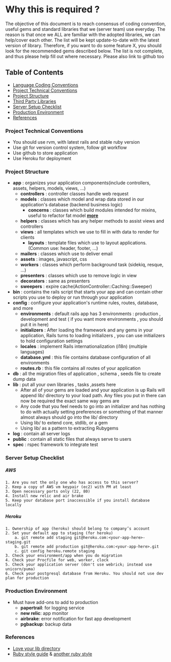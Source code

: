 # Why this is required ?
The objective of this document is to reach consensus of coding convention, useful gems and standard libraries that we (server team) use everyday. The reason is that once we ALL are familiar with the adopted libraries, we can help/cover each other. The list will be kept update-to-date with the latest version of library. Therefore, if you want to do some feature X, you should look for the recommended gems described below. The list is not complete, and thus please help fill out where necessary. Please also link to github too

## Table of Contents
* [Language Coding Conventions](https://github.com/nlds90/Server-Library-Standardization/blob/master/LANGUAGE_CODING_CONVENTIONS.md)  
* [Project Technical Conventions](#project-technical-conventions)  
* [Project Structure](#project-structure)  
* [Third Party Libraries](https://github.com/nlds90/Server-Library-Standardization/blob/master/THIRD_PARTY_LIBRARIES.md)  
* [Server Setup Checklist](#server-setup-checklist)  
* [Production Environment](#production-environment)  
* [References](#references)  

### Project Technical Conventions
* You should use rvm, with latest rails and stable ruby version   
* Use git for version control system, follow git workflow  
* Use github to store application 
* Use Heroku for deployment 
 
### Project Structure
* __app__ : organizes your application components(include controllers, assets, helpers, models, views, ...)
  * __controllers__ : controller classes handle web request
  * __models__ : classes which model and wrap data stored in our application's database (backend business logic)
      * __concerns__ : classes which build modules intended for mixins, useful to refactor fat model **[more](http://engineering.appfolio.com/2013/06/17/ruby-mixins-activesupportconcern/)** 
  * __helpers__ : classes which has any helper methods to assist views and controllers
  * __views__ : all templates which we use to fill in with data to render for clients
      * __layouts__ : template files which use to layout applications.(Common use: header, footer, ...)
  * __mailers__ : classes which use to deliver email
  * __assets__ : images, javascript, css
  * __workers__ : classes which perform background task (sidekiq, resque, ...)
  * __presenters__ : classes which use to remove logic in view
  * __decorators__ : same as presenters
  * __sweepers__ : expire cache(ActionController::Caching::Sweeper)
* __bin__ : contains the rails script that starts your app and can contain other scripts you use to deploy or run through your application
* __config__ : configure your application's runtime rules, routes, database, and more
  * __environments__ : default rails app has 3 environments : production , development and test ( if you want more environments , you should put it in here)
  * __initializers__ : After loading the framework and any gems in your application, Rails turns to loading initializers , you can use initializers to hold configuration settings
  * __locales__ : implement Rails internationalization (i18n) (multiple languages)
  * __database.yml__ : this file contains database configuration of all environments
  * __routes.rb__ : this file contains all routes of your application
* __db__ : all the migration files of application , schema , seeds file to create dump data
* __lib__ : put all your own libraries , tasks ,assets here
  * After all of your gems are loaded and your application is up Rails will append lib/ directory to your load path. Any files you put in there can now be required the exact same way gems are
  * Any code that you feel needs to go into an initializer and has nothing to do with actually setting preferences or something of that manner almost always should go into the lib/ directory
  * Using lib/ to extend core, stdlib, or a gem
  * Using lib/ as a pattern to extracting Rubygems
* __log__ : contain all server logs
* __public__ : contain all static files that always serve to users
* __spec__ : rspec framework to integrate test

### Server Setup Checklist

##### AWS
    1. Are you not the only one who has access to this server?
    2. Keep a copy of AWS vm keypair (ec2) with PM at least
    3. Open necessary ports only (22, 80)
    4. Install new relic and air brake
    5. Keep your database port inaccessible if you install database locally

    
##### Heroku
    1. Ownership of app (heroku) should belong to company’s account
    2. Set your default app to staging (for heroku)
        a. git remote add staging git@heroku.com:<your-app-here>-staging.git
        b. git remote add production git@heroku.com:<your-app-here>.git
        c. git config heroku.remote staging
    3. Check your environment/app when you do migration
    4. Check your Procfile for web, worker, clock
    5. Check your application server (don't use webrick; instead use unicorn/puma)
    6. Check your postgresql database from Heroku. You should not use dev plan for production

### Production Environment
* Must have add-ons to add to production
  * __papertrail__: for logging service
  * __new relic__: app monitor
  * __airbrake__: error notification for fast app development
  * __pgbackup__: backup data

### References
* [Love your lib directory](http://reefpoints.dockyard.com/ruby/2012/02/14/love-your-lib-directory.html)
* [Ruby style guide](https://github.com/bbatsov/ruby-style-guide) & [another ruby style](https://github.com/chneukirchen/styleguide/blob/master/RUBY-STYLE)
